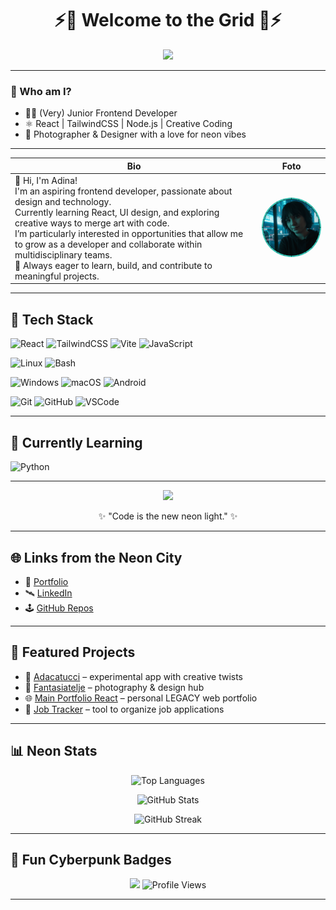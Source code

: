 <h1 align="center">⚡👾 Welcome to the Grid 👾⚡</h1>
<p align="center">
  <img src="https://img.shields.io/badge/Status-Coding%20in%20the%20Neon%20City-39c4b6?style=for-the-badge&logo=github" />
</p>

---

### 🌌 Who am I?

- 👩‍💻 (Very) Junior Frontend Developer  
- ⚛️ React | TailwindCSS | Node.js | Creative Coding  
- 📸 Photographer & Designer with a love for neon vibes

---

| Bio | Foto |
|-----|------|
| 👋 Hi, I'm Adina! <br> I'm an aspiring frontend developer, passionate about design and technology. <br> Currently learning React, UI design, and exploring creative ways to merge art with code. <br> I’m particularly interested in opportunities that allow me to grow as a developer and collaborate within multidisciplinary teams.  <br>  🚀 Always eager to learn, build, and contribute to meaningful projects. | <img src="https://github.com/Eleeira/eleeira/blob/0acd411c8a233e16b9117f82dbe605d44e956e35/ele.png" width="200" style="border-radius:50%;" /> |


---

## 🚀 Tech Stack
![React](https://img.shields.io/badge/React-00d8ff?style=for-the-badge&logo=react&logoColor=black)
![TailwindCSS](https://img.shields.io/badge/Tailwind-38b2ac?style=for-the-badge&logo=tailwind-css&logoColor=black)
![Vite](https://img.shields.io/badge/Vite-646CFF?style=for-the-badge&logo=vite&logoColor=FFD62E)
![JavaScript](https://img.shields.io/badge/JavaScript-f7df1e?style=for-the-badge&logo=javascript&logoColor=black)

![Linux](https://img.shields.io/badge/Linux-FCC624?style=for-the-badge&logo=linux&logoColor=black)
![Bash](https://img.shields.io/badge/Bash-4EAA25?style=for-the-badge&logo=gnubash&logoColor=white)

![Windows](https://img.shields.io/badge/Windows-0078D6?style=for-the-badge&logo=windows&logoColor=white)
![macOS](https://img.shields.io/badge/macOS-000000?style=for-the-badge&logo=apple&logoColor=white)
![Android](https://img.shields.io/badge/Android-3DDC84?style=for-the-badge&logo=android&logoColor=white)

![Git](https://img.shields.io/badge/Git-F05032?style=for-the-badge&logo=git&logoColor=white)
![GitHub](https://img.shields.io/badge/GitHub-181717?style=for-the-badge&logo=github&logoColor=white)
![VSCode](https://img.shields.io/badge/VSCode-0078d7?style=for-the-badge&logo=visual%20studio%20code&logoColor=white)

---

## 🧪 Currently Learning
![Python](https://img.shields.io/badge/Python-3776AB?style=for-the-badge&logo=python&logoColor=white)

---

<p align="center"> <img src="https://img.shields.io/badge/Cyberpunk_Mode-ON-39c4b6?style=for-the-badge&logo=github&logoColor=black" /> </p> <p align="center">✨ "Code is the new neon light." ✨</p>

---

## 🌐 Links from the Neon City
- 🔮 [Portfolio](https://fantasiatelje.se)  
- 🛰 [LinkedIn](https://linkedin.com/in/adadigitalservices)  
- 🕹 [GitHub Repos](https://github.com/eleeira?tab=repositories)  

---

## 💾 Featured Projects
- 🧩 [Adacatucci](https://github.com/eleeira/adacatucci) – experimental app with creative twists  
- 🎨 [Fantasiatelje](https://github.com/eleeira/fantasiatelje) – photography & design hub  
- 🌐 [Main Portfolio React](https://github.com/eleeira/main-portfolio-react) – personal LEGACY web portfolio  
- 📡 [Job Tracker](https://github.com/eleeira/job-tracker) – tool to organize job applications  

---

## 📊 Neon Stats

<div align="center">
    <!-- Top Languages -->
  <img
    height="160"
    src="https://github-readme-stats.vercel.app/api/top-langs/?username=eleeira&layout=compact&theme=tokyonight&hide_border=true"
    alt="Top Languages"
  />

  <!-- GitHub Stats -->
  <img
    height="160"
    src="https://github-readme-stats.vercel.app/api?username=eleeira&show_icons=true&theme=tokyonight&hide_border=true"
    alt="GitHub Stats"
  />

  <!-- Streak -->
  <img
    height="160"
    src="https://streak-stats.demolab.com?user=eleeira&theme=tokyonight&hide_border=true"
    alt="GitHub Streak"
  />

</div>

---

## 🔮 Fun Cyberpunk Badges

<p align="center">

  
  <img src="https://img.shields.io/badge/Status-Living%20in%20the%20Neon%20Grid-39c4b6?style=for-the-badge&logo=github&logoColor=black" />

  <img src="https://komarev.com/ghpvc/?username=eleeira&label=Visitors&color=39c4b6&style=for-the-badge" alt="Profile Views" />



</p>

---


